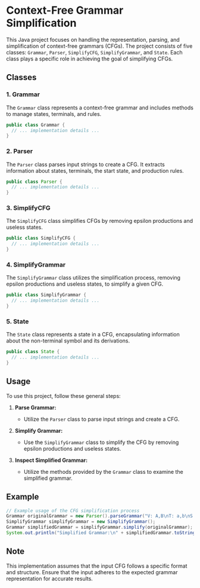 # Context-Free Grammar Simplification

This Java project focuses on handling the representation, parsing, and simplification of context-free grammars (CFGs). The project consists of five classes: `Grammar`, `Parser`, `SimplifyCFG`, `SimplifyGrammar`, and `State`. Each class plays a specific role in achieving the goal of simplifying CFGs.

## Classes

### 1. Grammar

The `Grammar` class represents a context-free grammar and includes methods to manage states, terminals, and rules.

```java
public class Grammar {
  // ... implementation details ...
}
```

### 2. Parser

The `Parser` class parses input strings to create a CFG. It extracts information about states, terminals, the start state, and production rules.

```java
public class Parser {
  // ... implementation details ...
}
```

### 3. SimplifyCFG

The `SimplifyCFG` class simplifies CFGs by removing epsilon productions and useless states.

```java
public class SimplifyCFG {
  // ... implementation details ...
}
```

### 4. SimplifyGrammar

The `SimplifyGrammar` class utilizes the simplification process, removing epsilon productions and useless states, to simplify a given CFG.

```java
public class SimplifyGrammar {
  // ... implementation details ...
}
```

### 5. State

The `State` class represents a state in a CFG, encapsulating information about the non-terminal symbol and its derivations.

```java
public class State {
  // ... implementation details ...
}
```

## Usage

To use this project, follow these general steps:

1. **Parse Grammar:**
   - Utilize the `Parser` class to parse input strings and create a CFG.

2. **Simplify Grammar:**
   - Use the `SimplifyGrammar` class to simplify the CFG by removing epsilon productions and useless states.

3. **Inspect Simplified Grammar:**
   - Utilize the methods provided by the `Grammar` class to examine the simplified grammar.

## Example

```java
// Example usage of the CFG simplification process
Grammar originalGrammar = new Parser().parseGrammar("V: A,B\nT: a,b\nS: A\nP: A -> aA | bB\nB -> ε");
SimplifyGrammar simplifyGrammar = new SimplifyGrammar();
Grammar simplifiedGrammar = simplifyGrammar.simplify(originalGrammar);
System.out.println("Simplified Grammar:\n" + simplifiedGrammar.toString());
```

## Note

This implementation assumes that the input CFG follows a specific format and structure. Ensure that the input adheres to the expected grammar representation for accurate results.
